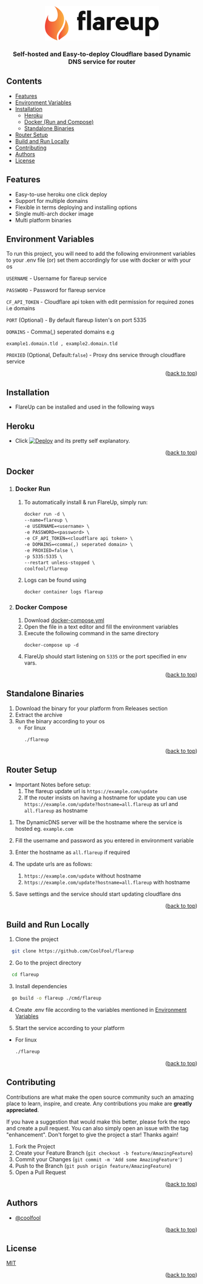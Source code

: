 <div align="center" id = "top">
  <img src="logo.png"  alt="flareup logo"/>
  <h3>Self-hosted and Easy-to-deploy Cloudflare based Dynamic DNS service for router</h3> 
</div>

## Contents
- [Features](#Features)
- [Environment Variables](#Environment-Variables)
- [Installation](#Installation)
  - [Heroku](#Heroku)
  - [Docker (Run and Compose)](#Docker)
  - [Standalone Binaries](#Standalone-Binaries)
- [Router Setup](#Router-Setup)
- [Build and Run Locally](#Build-and-Run-Locally)
- [Contributing](#Contributing)
- [Authors](#Authors)
- [License](#License)


## Features

- Easy-to-use heroku one click deploy
- Support for multiple domains
- Flexible in terms deploying and installing options
- Single multi-arch docker image
- Multi platform binaries


## Environment Variables

To run this project, you will need to add the following environment variables to your .env file (or) set them accordingly for use with docker or with your os


`USERNAME` - Username for flareup service 

`PASSWORD` - Password for flareup service

`CF_API_TOKEN` - Cloudflare api token with edit permission for required zones i.e domains

`PORT` (Optional) - By default flareup listen's on port 5335

`DOMAINS` - Comma(,) seperated domains e.g 
  ```
  example1.domain.tld , example2.domain.tld
 ``` 

`PROXIED` (Optional, Default:`false`) - Proxy dns service through cloudflare service

<p align="right">(<a href="#top">back to top</a>)</p>

## Installation
- FlareUp can be installed and used in the following ways

## Heroku
- Click [![Deploy](https://www.herokucdn.com/deploy/button.svg)](https://heroku.com/deploy?template=https://github.com/coolfool/flareup) and its pretty self explanatory. 
<p align="right">(<a href="#top">back to top</a>)</p>

## Docker
1) ### Docker Run
    1) To automatically install & run FlareUp, simply run: 
        ```
        docker run -d \
        --name=flareup \
        -e USERNAME=<username> \
        -e PASSWORD=<password> \
        -e CF_API_TOKEN=<cloudflare api token> \
        -e DOMAINS=<comma(,) seperated domain> \
        -e PROXIED=false \
        -p 5335:5335 \
        --restart unless-stopped \
        coolfool/flareup
        ```
    2) Logs can be found using 
        ```
        docker container logs flareup
        ```

2) ### Docker Compose
    1) Download [docker-compose.yml]()
    2) Open the file in a text editor and fill the environment variables
    3) Execute the following command in the same directory
        ```
        docker-compose up -d
        ```
    4) FlareUp should start listening on `5335` or the port specified in env vars.
<p align="right">(<a href="#top">back to top</a>)</p>

## Standalone Binaries
1) Download the binary for your platform from Releases section
2) Extract the archive
3) Run the binary according to your os
    - For linux 
      ``` 
      ./flareup 
      ```
<p align="right">(<a href="#top">back to top</a>)</p>

## Router Setup
* Important Notes before setup: 
  1) The flareup update url is `https://example.com/update`
  2) If the router insists on having a hostname for update you can use 
  `https://example.com/update?hostname=all.flareup` as url and `all.flareup` as hostname

1) The DynamicDNS server will be the hostname where the service is hosted eg. `example.com`
2) Fill the username and password as you entered in environment variable
3) Enter the hostname as `all.flareup` if required
4) The update urls are as follows:
    1) `https://example.com/update` without hostname
    2) `https://example.com/update?hostname=all.flareup` with hostname

5) Save settings and the service should start updating cloudflare dns
<p align="right">(<a href="#top">back to top</a>)</p>

## Build and Run Locally

1) Clone the project

```bash
  git clone https://github.com/CoolFool/flareup
```

2) Go to the project directory

```bash
  cd flareup
```

3) Install dependencies

```bash
  go build -o flareup ./cmd/flareup
```

4) Create .env file according to the variables mentioned in [Environment Variables](#Environment-Variables)

5) Start the service according to your platform
- For linux 
    ```bash 
    ./flareup 
    ```
<p align="right">(<a href="#top">back to top</a>)</p>

## Contributing

Contributions are what make the open source community such an amazing place to learn, inspire, and create. Any contributions you make are **greatly appreciated**.

If you have a suggestion that would make this better, please fork the repo and create a pull request. You can also simply open an issue with the tag "enhancement".
Don't forget to give the project a star! Thanks again!

1. Fork the Project
2. Create your Feature Branch (`git checkout -b feature/AmazingFeature`)
3. Commit your Changes (`git commit -m 'Add some AmazingFeature'`)
4. Push to the Branch (`git push origin feature/AmazingFeature`)
5. Open a Pull Request

<p align="right">(<a href="#top">back to top</a>)</p>


## Authors

- [@coolfool](https://www.github.com/coolfool)

<p align="right">(<a href="#top">back to top</a>)</p>

## License

[MIT](https://choosealicense.com/licenses/mit/)

<p align="right">(<a href="#top">back to top</a>)</p>
